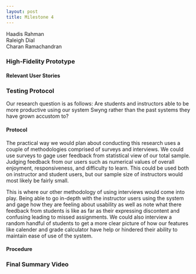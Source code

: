 ```yaml
---
layout: post
title: Milestone 4
---
```


Haadis Rahman<br/>
Raleigh Dial<br/>
Charan Ramachandran

### High-Fidelity Prototype

#### Relevant User Stories

### Testing Protocol

Our research question is as follows: Are students and instructors able to be more productive using our system Swyng rather than the past systems they have grown accustom to?

#### Protocol

The practical way we would plan about conducting this research uses a couple of methodologies comprised of surveys and interviews.
We could use surveys to gage user feedback from statistical view of our total sample. Judging feedback from our users such as numerical values of overall enjoyment, responsiveness, and difficulty to learn. This could be used both on instructor and student users, but our sample size of instructors would most likely be fairly small.

This is where our other methodology of using interviews would come into play. Being able to go in-depth with the instructor users using the system and gage how they are feeling about usability as well as note what there feedback from students is like as far as their expressing discontent and confusing leading to missed assignments. We could also interview a random handful of students to get a more clear picture of how our features like calender and grade calculator have help or hindered their ability to maintain ease of use of the system.
#### Procedure

### Final Summary Video



<!-- Poole is the Jekyll Butler, serving as an upstanding and effective foundation for Jekyll themes by [@mdo](https://twitter.com/mdo). Poole, and every theme built on it (like Hyde here) includes the following:

* Complete Jekyll setup included (layouts, config, [404](/404), [RSS feed](/atom.xml), posts, and [example page](/about))
* Mobile friendly design and development
* Easily scalable text and component sizing with `rem` units in the CSS
* Support for a wide gamut of HTML elements
* Related posts (time-based, because Jekyll) below each post
* Syntax highlighting, courtesy Pygments (the Python-based code snippet highlighter)

### Hyde features

In addition to the features of Poole, Hyde adds the following:

* Sidebar includes support for textual modules and a dynamically generated navigation with active link support
* Two orientations for content and sidebar, default (left sidebar) and [reverse](https://github.com/poole/lanyon#reverse-layout) (right sidebar), available via `<body>` classes
* [Eight optional color schemes](https://github.com/poole/hyde#themes), available via `<body>` classes

[Head to the readme](https://github.com/poole/hyde#readme) to learn more.

### Browser support

Hyde is by preference a forward-thinking project. In addition to the latest versions of Chrome, Safari (mobile and desktop), and Firefox, it is only compatible with Internet Explorer 9 and above.

### Download

Hyde is developed on and hosted with GitHub. Head to the <a href="https://github.com/poole/hyde">GitHub repository</a> for downloads, bug reports, and features requests.

Thanks!
=======
---
layout: page
title: Milestone 2
---

### Problem Definition
As a university student, there are too many external systems managed by the university/departments/instructors for classes that all fall under the same institution. We want to investigate where this frustration stems from for students and why instructors have chosen to use many differing systems. This is especially prevalent in a time in which both students and instructors return to face-to-face instruction, as previous online material and course-work is integrated back into the normal classroom setting.  

Our proposed solution is to have the majority of the functions both students and instructors look for in one integrated platform. Ideally, we would like to make our solution as simple and intuitive as possible through the use of clear signifiers in order to accommodate for user affordances. A typical interaction related to our problem would be a student wanting to check their grades. According to the seven stages of action, the goal would be to check grades. The plan would be to visit each platform the student may use for each class (webassign, eLC, tophat, etc). The specific action sequence would be to individually visit each platform and navigate to wherever the grades for that platform are stored. To perform this sequence, the student would have to go to each platform on their web browser of choice and perform the action sequence. The perception would be both the experience the student had when viewing grades (i.e. was it a hassle), as well as the grades observed which then could be interpreted as good or bad. The student may then compare the ease of viewing grades on each platform.

#### Potential Users
For our system we have a total of 3 potential users.
* The first user is the student who is on the “receiving end” of the system. Students have the least amount of options when it comes to the platform and the tasks they primarily perform are: viewing grades, taking quizzes/exams, and participating/uploading discussions and posts.
* The second user is the Instructor who serves as an intermediary between the student and the University System. The Instructor has a wide variety of options to perform, but primarily stick to: posting/updating grades, posting announcements, uploading course materials, and the creation and release of quizzes/exams.
* The third and final user is the University System who implements the platform. The University system interacts the least with the platform however are responsible for purchasing and implementing the service(s).

### Analysis of Existing Solutions
There are no real existing solutions to our problem as all the platforms that exists which instructors and students can make use of are actually a part of the issue we are aiming to fix. Based on our experience, the closest thing to an existing solution would be eLC as it offers a wide (but not comprehensive enough) variety of services such as grades, exams, and discussions. However, based on our experience, it lacks certain core features such as randomized discussions, more variable exam formats (like WebAssign), and in-class participation features (TopHat).

### Principles and Guidelines for Existing Solutions
The main guideline that all these services adhere to, lies under the fact that they are all secure to a degree, which prevents students from gaining administrative access.

>>>>>>> 886f7b1036c0ef918ea800097955dcf3694334f0:milestone2.md -->
